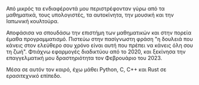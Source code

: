 Από μικρός τα ενδιαφέροντά μου περιστρέφονταν γύρω από τα μαθηματικά, τους υπολογιστές, τα αυτοκίνητα, την μουσική και την Ιαπωνική κουλτούρα.

Αποφάσισα να σπουδάσω την επιστήμη των μαθηματικών και στην πορεία έμαθα προγραμματισμό. Πιστεύω στην πασίγνωστη φράση "η δουλειά που κάνεις στον ελεύθερο σου χρόνο είναι αυτή που πρέπει να κάνεις όλη σου τη ζωή". Φτιάχνω εφαρμογές διαδικτύου από το 2020, και ξεκίνησα την επαγγελματική μου δραστηριότητα τον Φεβρουάριο του 2023.

Μέσα σε αυτόν τον καιρό, έχω μάθει Python, C, C++ και Rust σε ερασιτεχνικό επίπεδο.